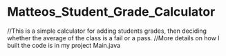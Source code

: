 ﻿# Matteos_Student_Grade_Calculator
//This is a simple calculator for adding students grades, then deciding whether the average of the class is a fail or a pass.
//More details on how I built the code is in my project Main.java
